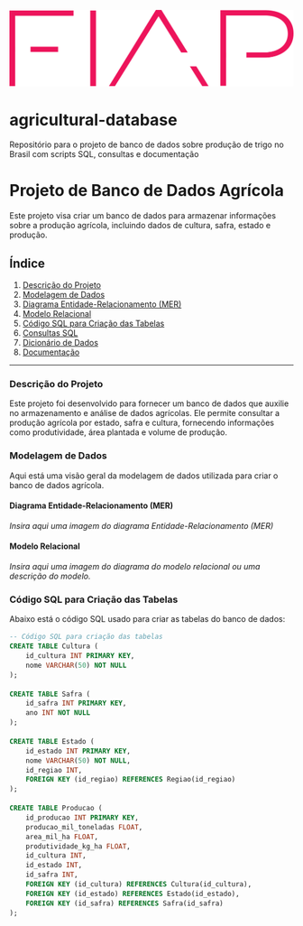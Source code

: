 ![Logo FIAP](https://github.com/Vitor-coder-eng/agricultural-database/blob/main/logo-fiap.png)

# agricultural-database
Repositório para o projeto de banco de dados sobre produção de trigo no Brasil com scripts SQL, consultas e documentação
# Projeto de Banco de Dados Agrícola

Este projeto visa criar um banco de dados para armazenar informações sobre a produção agrícola, incluindo dados de cultura, safra, estado e produção. 

## Índice

1. [Descrição do Projeto](#descrição-do-projeto)
2. [Modelagem de Dados](#modelagem-de-dados)
3. [Diagrama Entidade-Relacionamento (MER)](#diagrama-entidade-relacionamento-mer)
4. [Modelo Relacional](#modelo-relacional)
5. [Código SQL para Criação das Tabelas](#código-sql-para-criação-das-tabelas)
6. [Consultas SQL](#consultas-sql)
7. [Dicionário de Dados](#dicionário-de-dados)
8. [Documentação](#documentação)

---

### Descrição do Projeto

Este projeto foi desenvolvido para fornecer um banco de dados que auxilie no armazenamento e análise de dados agrícolas. Ele permite consultar a produção agrícola por estado, safra e cultura, fornecendo informações como produtividade, área plantada e volume de produção.

### Modelagem de Dados

Aqui está uma visão geral da modelagem de dados utilizada para criar o banco de dados agrícola.

#### Diagrama Entidade-Relacionamento (MER)
*Insira aqui uma imagem do diagrama Entidade-Relacionamento (MER)*

#### Modelo Relacional
*Insira aqui uma imagem do diagrama do modelo relacional ou uma descrição do modelo.*

### Código SQL para Criação das Tabelas

Abaixo está o código SQL usado para criar as tabelas do banco de dados:

```sql
-- Código SQL para criação das tabelas
CREATE TABLE Cultura (
    id_cultura INT PRIMARY KEY,
    nome VARCHAR(50) NOT NULL
);

CREATE TABLE Safra (
    id_safra INT PRIMARY KEY,
    ano INT NOT NULL
);

CREATE TABLE Estado (
    id_estado INT PRIMARY KEY,
    nome VARCHAR(50) NOT NULL,
    id_regiao INT,
    FOREIGN KEY (id_regiao) REFERENCES Regiao(id_regiao)
);

CREATE TABLE Producao (
    id_producao INT PRIMARY KEY,
    producao_mil_toneladas FLOAT,
    area_mil_ha FLOAT,
    produtividade_kg_ha FLOAT,
    id_cultura INT,
    id_estado INT,
    id_safra INT,
    FOREIGN KEY (id_cultura) REFERENCES Cultura(id_cultura),
    FOREIGN KEY (id_estado) REFERENCES Estado(id_estado),
    FOREIGN KEY (id_safra) REFERENCES Safra(id_safra)
);
